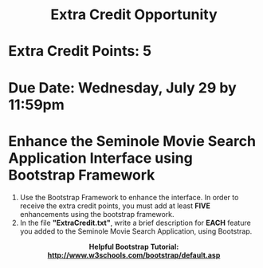 <center><h1><b>Extra Credit Opportunity</b></h1></center>

<h1><b>Extra Credit Points: </b> 5</h1>

<h1><b>Due Date:</b> Wednesday, July 29 by 11:59pm </h1>

<h1><b>Enhance the Seminole Movie Search Application Interface using Bootstrap Framework</b></h1>

<ol>
<li>
Use the Bootstrap Framework to enhance the interface.  In order to receive the extra credit points, you must add at least <b>FIVE</b> enhancements using the bootstrap framework.
</li>
<li>In the file <b>"ExtraCredit.txt"</b>, write a brief description for <b>EACH</b> feature you added to the Seminole Movie Search Application, using Bootstrap.
</li>
</ol>

<b><center>Helpful Bootstrap Tutorial:  http://www.w3schools.com/bootstrap/default.asp</center></b>